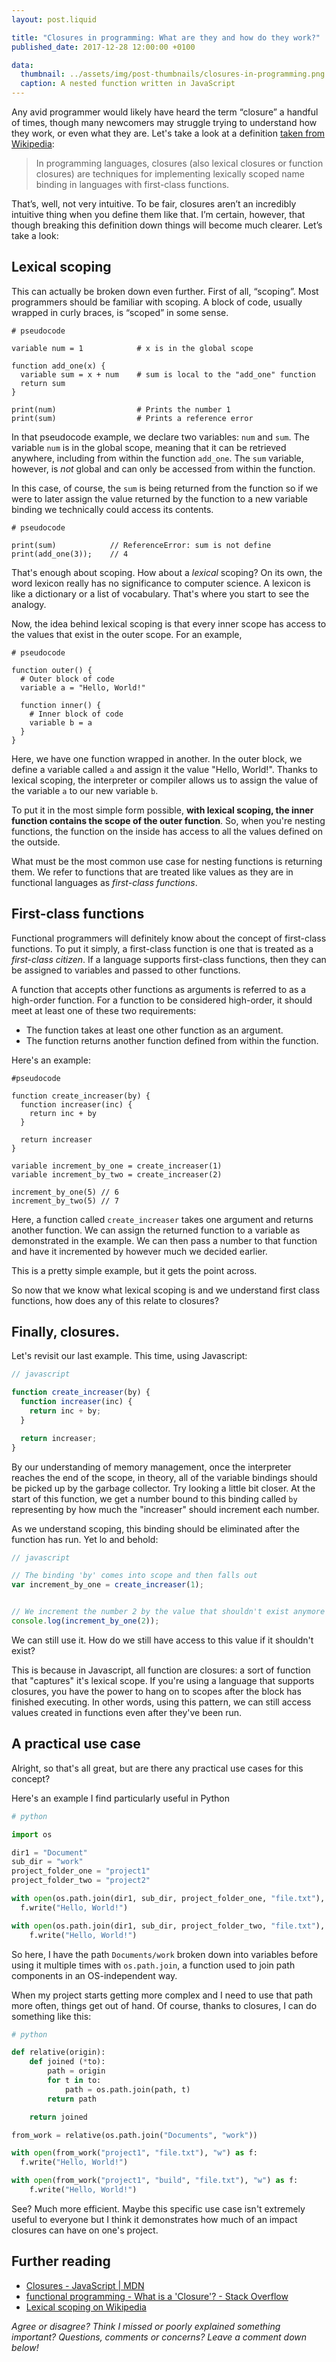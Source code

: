 ```yaml
---
layout: post.liquid

title: "Closures in programming: What are they and how do they work?"
published_date: 2017-12-28 12:00:00 +0100

data:
  thumbnail: ../assets/img/post-thumbnails/closures-in-programming.png
  caption: A nested function written in JavaScript
---
```


Any avid programmer would likely have heard the term “closure” a handful of times, though many newcomers may struggle trying to understand how they work, or even what they are. Let's take a look at a definition [taken from Wikipedia](https://en.wikipedia.org/wiki/Closure_(computer_programming)):

> In programming languages, closures (also lexical closures or function closures) are techniques for implementing lexically scoped name binding in languages with first-class functions.

That’s, well, not very intuitive. To be fair, closures aren’t an incredibly intuitive thing when you define them like that. I’m certain, however, that though breaking this definition down things will become much clearer. Let’s take a look:<span data-separator></span>

## Lexical scoping

This can actually be broken down even further. First of all, “scoping”. Most programmers should be familiar with scoping. A block of code, usually wrapped in curly braces, is “scoped” in some sense.

```
# pseudocode

variable num = 1            # x is in the global scope

function add_one(x) {
  variable sum = x + num    # sum is local to the "add_one" function
  return sum
}

print(num)                  # Prints the number 1
print(sum)                  # Prints a reference error
```

In that pseudocode example, we declare two variables: `num` and `sum`. The variable `num` is in the global scope, meaning that it can be retrieved anywhere, including from within the function `add_one`. The `sum` variable, however, is *not* global and can only be accessed from within the function.

In this case, of course, the `sum` is being returned from the function so if we were to later assign the value returned by the function to a new variable binding we technically could access its contents.

```
# pseudocode

print(sum)            // ReferenceError: sum is not define
print(add_one(3));    // 4
```

That's enough about scoping. How about a *lexical* scoping? On its own, the word lexicon really has no significance to computer science. A lexicon is like a dictionary or a list of vocabulary. That's where you start to see the analogy.

Now, the idea behind lexical scoping is that every inner scope has access to the values that exist in the outer scope. For an example,

```
# pseudocode

function outer() {
  # Outer block of code
  variable a = "Hello, World!"

  function inner() {
    # Inner block of code
    variable b = a
  }
}
```

Here, we have one function wrapped in another. In the outer block, we define a variable called `a` and assign it the value "Hello, World!". Thanks to lexical scoping, the interpreter or compiler allows us to assign the value of the variable `a` to our new variable `b`.

To put it in the most simple form possible, **with lexical scoping, the inner function contains the scope of the outer function**. So, when you're nesting functions, the function on the inside has access to all the values defined on the outside.

What must be the most common use case for nesting functions is returning them. We refer to functions that are treated like values as they are in functional languages as *first-class functions*.

## First-class functions

Functional programmers will definitely know about the concept of first-class functions. To put it simply, a first-class function is one that is treated as a *first-class citizen*. If a language supports first-class functions, then they can be assigned to variables and passed to other functions.

A function that accepts other functions as arguments is referred to as a high-order function. For a function to be considered high-order, it should meet at least one of these two requirements:

 * The function takes at least one other function as an argument.
 * The function returns another function defined from within the function.

Here's an example:

```
#pseudocode

function create_increaser(by) {
  function increaser(inc) {
    return inc + by
  }

  return increaser
}

variable increment_by_one = create_increaser(1)
variable increment_by_two = create_increaser(2)

increment_by_one(5) // 6
increment_by_two(5) // 7
```

Here, a function called `create_increaser` takes one argument and returns another function. We can assign the returned function to a variable as demonstrated in the example. We can then pass a number to that function and have it incremented by however much we decided earlier.

This is a pretty simple example, but it gets the point across.

So now that we know what lexical scoping is and we understand first class functions, how does any of this relate to closures?

## Finally, closures.

Let's revisit our last example. This time, using Javascript:

```javascript
// javascript

function create_increaser(by) {
  function increaser(inc) {
    return inc + by;
  }

  return increaser;
}
```

By our understanding of memory management, once the interpreter reaches the end of the scope, in theory, all of the variable bindings should be picked up by the garbage collector. Try looking a little bit closer. At the start of this function, we get a number bound to this binding called `by` representing by how much the "increaser" should increment each number.

As we understand scoping, this binding should be eliminated after the function has run. Yet lo and behold:

```javascript
// javascript

// The binding 'by' comes into scope and then falls out
var increment_by_one = create_increaser(1);


// We increment the number 2 by the value that shouldn't exist anymore
console.log(increment_by_one(2));
```

We can still use it. How do we still have access to this value if it shouldn't exist?

This is because in Javascript, all function are closures: a sort of function that "captures" it's lexical scope. If you're using a language that supports closures, you have the power to hang on to scopes after the block has finished executing. In other words, using this pattern, we can still access values created in functions even after they've been run.

## A practical use case

Alright, so that's all great, but are there any practical use cases for this concept?

Here's an example I find particularly useful in Python

```python
# python

import os

dir1 = "Document"
sub_dir = "work"
project_folder_one = "project1"
project_folder_two = "project2"

with open(os.path.join(dir1, sub_dir, project_folder_one, "file.txt"), "w") as f:
  f.write("Hello, World!")

with open(os.path.join(dir1, sub_dir, project_folder_two, "file.txt"), "w") as f:
    f.write("Hello, World!")
```

So here, I have the path `Documents/work` broken down into variables before using it multiple times with `os.path.join`, a function used to join path components in an OS-independent way.

When my project starts getting more complex and I need to use that path more often, things get out of hand. Of course, thanks to closures, I can do something like this:

```python
# python

def relative(origin):
    def joined (*to):
        path = origin
        for t in to:
            path = os.path.join(path, t)
        return path

    return joined

from_work = relative(os.path.join("Documents", "work"))

with open(from_work("project1", "file.txt"), "w") as f:
  f.write("Hello, World!")

with open(from_work("project1", "build", "file.txt"), "w") as f:
    f.write("Hello, World!")
```

See? Much more efficient. Maybe this specific use case isn't extremely useful to everyone but I think it demonstrates how much of an impact closures can have on one's project.

## Further reading

 * [Closures - JavaScript | MDN](https://developer.mozilla.org/en-US/docs/Web/JavaScript/Closures)
 * [functional programming - What is a 'Closure'? - Stack Overflow](https://stackoverflow.com/questions/36636/what-is-a-closure)
 * [Lexical scoping on Wikipedia](https://en.wikipedia.org/wiki/Scope_(computer_science)#Lexical_scoping)

*Agree or disagree? Think I missed or poorly explained something important? Questions, comments or concerns? Leave a comment down below!*
